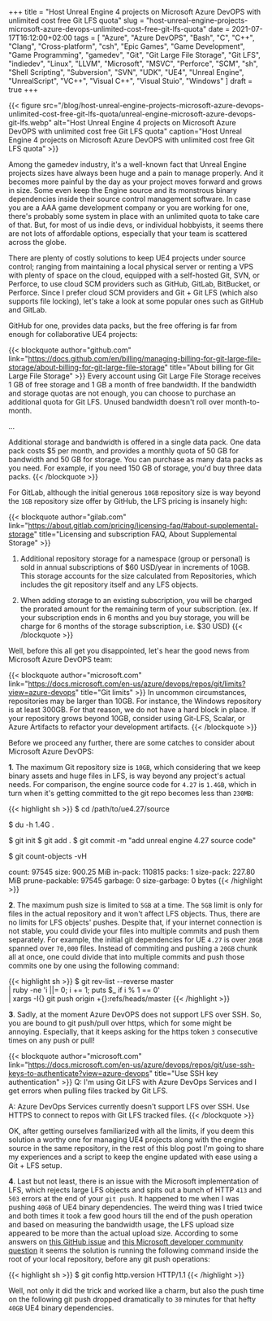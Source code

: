 +++
title = "Host Unreal Engine 4 projects on Microsoft Azure DevOPS with unlimited cost free Git LFS quota"
slug = "host-unreal-engine-projects-microsoft-azure-devops-unlimited-cost-free-git-lfs-quota"
date = 2021-07-17T16:12:00+02:00
tags = [ "Azure", "Azure DevOPS", "Bash", "C", "C++", "Clang", "Cross-platform", "csh", "Epic Games", "Game Development", "Game Programming", "gamedev", "Git", "Git Large File Storage", "Git LFS", "indiedev", "Linux", "LLVM", "Microsoft", "MSVC", "Perforce", "SCM", "sh", "Shell Scripting", "Subversion", "SVN", "UDK", "UE4", "Unreal Engine", "UnrealScript", "VC++", "Visual C++", "Visual Stuio", "Windows" ]
draft = true
+++

{{< figure src="/blog/host-unreal-engine-projects-microsoft-azure-devops-unlimited-cost-free-git-lfs-quota/unreal-engine-microsoft-azure-devops-git-lfs.webp" alt="Host Unreal Engine 4 projects on Microsoft Azure DevOPS with unlimited cost free Git LFS quota" caption="Host Unreal Engine 4 projects on Microsoft Azure DevOPS with unlimited cost free Git LFS quota" >}}

Among the gamedev industry, it's a well-known fact that Unreal Engine projects sizes have always been huge and a pain to manage properly. And it becomes more painful by the day as your project moves forward and grows in size. Some even keep the Engine source and its monstrous binary dependencies inside their source control management software. In case you are a AAA game development company or you are working for one, there's probably some system in place with an unlimited quota to take care of that. But, for most of us indie devs, or individual hobbyists, it seems there are not lots of affordable options, especially that your team is scattered across the globe.

There are plenty of costly solutions to keep UE4 projects under source control; ranging from maintaining a local physical server or renting a VPS with plenty of space on the cloud, equipped with a self-hosted Git, SVN, or Perforce, to use cloud SCM providers such as GitHub, GitLab, BitBucket, or Perforce. Since I prefer cloud SCM providers and Git + Git LFS (which also supports file locking), let's take a look at some popular ones such as GitHub and GitLab.

GitHub for one, provides data packs, but the free offering is far from enough for collaborative UE4 projects:

{{< blockquote author="github.com" link="https://docs.github.com/en/billing/managing-billing-for-git-large-file-storage/about-billing-for-git-large-file-storage" title="About billing for Git Large File Storage" >}}
Every account using Git Large File Storage receives 1 GB of free storage and 1 GB a month of free bandwidth. If the bandwidth and storage quotas are not enough, you can choose to purchase an additional quota for Git LFS. Unused bandwidth doesn't roll over month-to-month.

...

Additional storage and bandwidth is offered in a single data pack. One data pack costs $5 per month, and provides a monthly quota of 50 GB for bandwidth and 50 GB for storage. You can purchase as many data packs as you need. For example, if you need 150 GB of storage, you'd buy three data packs.
{{< /blockquote >}}

For GitLab, although the initial generous <code>10GB</code> repository size is way beyond the <code>1GB</code> repository size offer by GitHub, the LFS pricing is insanely high:

{{< blockquote author="gilab.com" link="https://about.gitlab.com/pricing/licensing-faq/#about-supplemental-storage" title="Licensing and subscription FAQ, About Supplemental Storage" >}}
1. Additional repository storage for a namespace (group or personal) is sold in annual subscriptions of $60 USD/year in increments of 10GB. This storage accounts for the size calculated from Repositories, which includes the git repository itself and any LFS objects.

2. When adding storage to an existing subscription, you will be charged the prorated amount for the remaining term of your subscription. (ex. If your subscription ends in 6 months and you buy storage, you will be charge for 6 months of the storage subscription, i.e. $30 USD)
{{< /blockquote >}}

Well, before this all get you disappointed, let's hear the good news from Microsoft Azure DevOPS team:

{{< blockquote author="microsoft.com" link="https://docs.microsoft.com/en-us/azure/devops/repos/git/limits?view=azure-devops" title="Git limits" >}}
In uncommon circumstances, repositories may be larger than 10GB. For instance, the Windows repository is at least 300GB. For that reason, we do not have a hard block in place. If your repository grows beyond 10GB, consider using Git-LFS, Scalar, or Azure Artifacts to refactor your development artifacts.
{{< /blockquote >}}

Before we proceed any further, there are some catches to consider about Microsoft Azure DevOPS:

__1__. The maximum Git repository size is <code>10GB</code>, which considering that we keep binary assets and huge files in LFS, is way beyond any project's actual needs. For comparison, the engine source code for <code>4.27</code> is <code>1.4GB</code>, which in turn when it's getting committed to the git repo becomes less than <code>230MB</code>:

{{< highlight sh >}}
$ cd /path/to/ue4.27/source

$ du -h
1.4G	.

$ git init
$ git add .
$ git commit -m "add unreal engine 4.27 source code"

$ git count-objects -vH

count: 97545
size: 900.25 MiB
in-pack: 110815
packs: 1
size-pack: 227.80 MiB
prune-packable: 97545
garbage: 0
size-garbage: 0 bytes
{{< /highlight >}}

__2__. The maximum push size is limited to <code>5GB</code> at a time. The <code>5GB</code> limit is only for files in the actual repository and it won't affect LFS objects. Thus, there are no limits for LFS objects' pushes. Despite that, if your internet connection is not stable, you could divide your files into multiple commits and push them separately. For example, the initial git dependencies for UE <code>4.27</code> is over <code>20GB</code> spanned over <code>70,000</code> files. Instead of commiting and pushing a <code>20GB</code> chunk all at once, one could divide that into multiple commits and push those commits one by one using the following command:

{{< highlight sh >}}
$ git rev-list --reverse master \
    | ruby -ne 'i ||= 0; i += 1; puts $_ if i % 1 == 0' \
    | xargs -I{} git push origin +{}:refs/heads/master
{{< /highlight >}}

__3__. Sadly, at the moment Azure DevOPS does not support LFS over SSH. So, you are bound to git push/pull over https, which for some might be annoying. Especially, that it keeps asking for the https token <code>3</code> consecutive times on any push or pull!

{{< blockquote author="microsoft.com" link="https://docs.microsoft.com/en-us/azure/devops/repos/git/use-ssh-keys-to-authenticate?view=azure-devops" title="Use SSH key authentication" >}}
Q: I'm using Git LFS with Azure DevOps Services and I get errors when pulling files tracked by Git LFS.

A: Azure DevOps Services currently doesn't support LFS over SSH. Use HTTPS to connect to repos with Git LFS tracked files.
{{< /blockquote >}}

OK, after getting ourselves familiarized with all the limits, if you deem this solution a worthy one for managing UE4 projects along with the engine source in the same repository, in the rest of this blog post I'm going to share my experiences and a script to keep the engine updated with ease using a Git + LFS setup.

__4__. Last but not least, there is an issue with the Microsoft implementation of LFS, which rejects large LFS objects and spits out a bunch of HTTP <code>413</code> and <code>503</code> errors at the end of your <code>git push</code>. It happened to me when I was pushing <code>40GB</code> of UE4 binary dependencies. The weird thing was I tried twice and both times it took a few good hours till the end of the push operation and based on measuring the bandwidth usage, the LFS upload size appeared to be more than the actual upload size. According to some answers on [this GitHub issue](https://github.com/MicrosoftDocs/azure-devops-docs/issues/4179) and [this Microsoft developer community question](https://developercommunity.visualstudio.com/t/git-lfs-push-got-413-error/867488) it seems the solution is running the following command inside the root of your local repository, before any git push operations:

{{< highlight sh >}}
$ git config http.version HTTP/1.1
{{< /highlight >}}

Well, not only it did the trick and worked like a charm, but also the push time on the following git push dropped dramatically to <code>30</code> minutes for that hefty <code>40GB</code> UE4 binary dependencies.

<!--more-->
